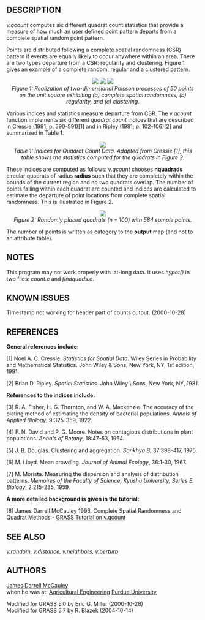 ## DESCRIPTION

*v.qcount* computes six different quadrat count statistics that provide
a measure of how much an user defined point pattern departs from a
complete spatial random point pattern.

Points are distributed following a complete spatial randomness (CSR)
pattern if events are equally likely to occur anywhere within an area.
There are two types departure from a CSR: regularity and clustering.
Figure 1 gives an example of a complete random, regular and a clustered
pattern.

<div align="center" style="margin: 10px">

![](v_qcount_1.png) ![](v_qcount_2.png) ![](v_qcount_3.png)  
*Figure 1: Realization of two-dimensional Poisson processes of 50 points
on the unit square exhibiting (a) complete spatial randomness, (b)
regularity, and (c) clustering.*

</div>

Various indices and statistics measure departure from CSR. The
*v.qcount* function implements six different *quadrat count* indices
that are described in Cressie (1991; p. 590-591)\[1\] and in Ripley
(1981; p. 102-106)\[2\] and summarized in Table 1.

<div align="center" style="margin: 10px">

![](v_qcount_5.png)  
*Table 1: Indices for Quadrat Count Data. Adapted from Cressie \[1\],
this table shows the statistics computed for the quadrats in Figure 2.*

</div>

These indices are computed as follows: *v.qcount* chooses **nquadrads**
circular quadrats of radius **radius** such that they are completely
within the bounds of the current region and no two quadrats overlap. The
number of points falling within each quadrat are counted and indices are
calculated to estimate the departure of point locations from complete
spatial randomness. This is illustrated in Figure 2.

<div align="center" style="margin: 10px">

![](v_qcount_4.png)  
*Figure 2: Randomly placed quadrats (n = 100) with 584 sample points.*

</div>

The number of points is written as category to the **output** map (and
not to an attribute table).

## NOTES

This program may not work properly with lat-long data. It uses *hypot()*
in two files: *count.c* and *findquads.c*.

## KNOWN ISSUES

Timestamp not working for header part of counts output. (2000-10-28)

## REFERENCES

**General references include:**

\[1\] Noel A. C. Cressie. *Statistics for Spatial Data*. Wiley Series in
Probability and Mathematical Statistics. John Wiley & Sons, New York,
NY, 1st edition, 1991.

\[2\] Brian D. Ripley. *Spatial Statistics*. John Wiley \\ Sons, New
York, NY, 1981.

**References to the indices include:**

\[3\] R. A. Fisher, H. G. Thornton, and W. A. Mackenzie. The accuracy of
the plating method of estimating the density of bacterial populations.
*Annals of Applied Biology*, 9:325-359, 1922.

\[4\] F. N. David and P. G. Moore. Notes on contagious distributions in
plant populations. *Annals of Botany*, 18:47-53, 1954.

\[5\] J. B. Douglas. Clustering and aggregation. *Sankhya B*,
37:398-417, 1975.

\[6\] M. Lloyd. Mean crowding. *Journal of Animal Ecology*, 36:1-30,
1967.

\[7\] M. Morista. Measuring the dispersion and analysis of distribution
patterns. *Memoires of the Faculty of Science, Kyushu University, Series
E. Biology*, 2:215-235, 1959.

**A more detailed background is given in the tutorial:**

\[8\] James Darrell McCauley 1993. Complete Spatial Randomness and
Quadrat Methods - [GRASS Tutorial on
v.qcount](https://grass.osgeo.org/history_docs/v_qcount_tutorial.pdf)

## SEE ALSO

*[v.random](v.random.md), [v.distance](v.distance.md),
[v.neighbors](v.neighbors.md), [v.perturb](v.perturb.md)*

## AUTHORS

[James Darrell McCauley](http://mccauley-usa.com/)  
when he was at: [Agricultural
Engineering](http://ABE.www.ecn.purdue.edu/ABE/) [Purdue
University](http://www.purdue.edu/)

Modified for GRASS 5.0 by Eric G. Miller (2000-10-28)  
Modified for GRASS 5.7 by R. Blazek (2004-10-14)
